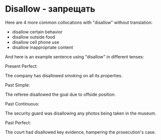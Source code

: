 # Disallow - запрещать




Here are 4 more common collocations with "disallow" without translation:

- disallow certain behavior
- disallow outside food
- disallow cell phone use
- disallow inappropriate content

And here is an example sentence using "disallow" in different tenses:

Present Perfect:

The company has disallowed smoking on all its properties.

Past Simple:

The referee disallowed the goal due to offside position.

Past Continuous:

The security guard was disallowing any photos being taken in the museum.

Past Perfect:

The court had disallowed key evidence, hampering the prosecution's case.